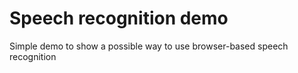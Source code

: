 # Speech recognition demo

Simple demo to show a possible way to use browser-based speech recognition
